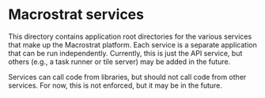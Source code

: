 # Macrostrat services

This directory contains application root directories for the various services
that make up the Macrostrat platform. Each service is a separate application
that can be run independently. Currently, this is just the API service, but
others (e.g., a task runner or tile server) may be added in the future.

Services can call code from libraries, but should not call code from other
services. For now, this is not enforced, but it may be in the future.
